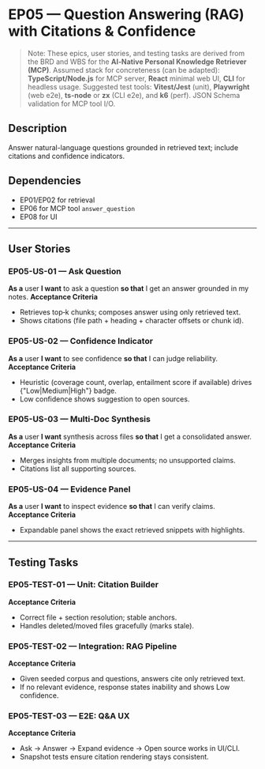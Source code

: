 # EP05 — Question Answering (RAG) with Citations & Confidence


> Note: These epics, user stories, and testing tasks are derived from the BRD and WBS for the **AI‑Native Personal Knowledge Retriever (MCP)**.
> Assumed stack for concreteness (can be adapted): **TypeScript/Node.js** for MCP server, **React** minimal web UI, **CLI** for headless usage.
> Suggested test tools: **Vitest/Jest** (unit), **Playwright** (web e2e), **ts-node** or **zx** (CLI e2e), and **k6** (perf). JSON Schema validation for MCP tool I/O.


## Description
Answer natural-language questions grounded in retrieved text; include citations and confidence indicators.

## Dependencies
- EP01/EP02 for retrieval
- EP06 for MCP tool `answer_question`
- EP08 for UI

---

## User Stories

### EP05-US-01 — Ask Question
**As a** user **I want** to ask a question **so that** I get an answer grounded in my notes.
**Acceptance Criteria**
- Retrieves top‑k chunks; composes answer using only retrieved text.
- Shows citations (file path + heading + character offsets or chunk id).

### EP05-US-02 — Confidence Indicator
**As a** user **I want** to see confidence **so that** I can judge reliability.
**Acceptance Criteria**
- Heuristic (coverage count, overlap, entailment score if available) drives {"Low|Medium|High"} badge.
- Low confidence shows suggestion to open sources.

### EP05-US-03 — Multi-Doc Synthesis
**As a** user **I want** synthesis across files **so that** I get a consolidated answer.
**Acceptance Criteria**
- Merges insights from multiple documents; no unsupported claims.
- Citations list all supporting sources.

### EP05-US-04 — Evidence Panel
**As a** user **I want** to inspect evidence **so that** I can verify claims.
**Acceptance Criteria**
- Expandable panel shows the exact retrieved snippets with highlights.

---

## Testing Tasks

### EP05-TEST-01 — Unit: Citation Builder
**Acceptance Criteria**
- Correct file + section resolution; stable anchors.
- Handles deleted/moved files gracefully (marks stale).

### EP05-TEST-02 — Integration: RAG Pipeline
**Acceptance Criteria**
- Given seeded corpus and questions, answers cite only retrieved text.
- If no relevant evidence, response states inability and shows Low confidence.

### EP05-TEST-03 — E2E: Q&A UX
**Acceptance Criteria**
- Ask → Answer → Expand evidence → Open source works in UI/CLI.
- Snapshot tests ensure citation rendering stays consistent.
